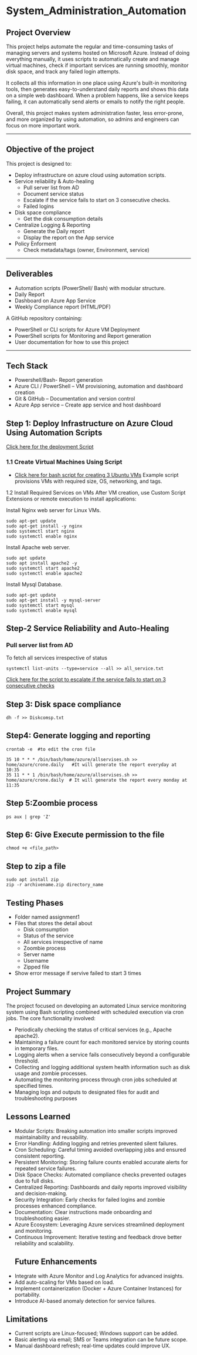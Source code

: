 # System_Administration_Automation
## Project Overview 
This project helps automate the regular and time-consuming tasks of managing servers and systems hosted on Microsoft Azure. Instead of doing everything manually, it uses scripts to automatically create and manage virtual machines, check if important services are running smoothly, monitor disk space, and track any failed login attempts.

It collects all this information in one place using Azure's built-in monitoring tools, then generates easy-to-understand daily reports and shows this data on a simple web dashboard. When a problem happens, like a service keeps failing, it can automatically send alerts or emails to notify the right people.

Overall, this project makes system administration faster, less error-prone, and more organized by using automation, so admins and engineers can focus on more important work.

---
## Objective of the project 
This project is designed to: 
- Deploy infrastructure on azure cloud using automation scripts. 
- Service reliability & Auto-healing 
  * Pull server list from AD 
  * Document service status 
  * Escalate if the service fails to start on 3 consecutive checks.  
  * Failed logins  
- Disk space compliance 
  * Get the disk consumption details  
- Centralize Logging & Reporting 
  * Generate the Daily report  
  * Display the report on the App service 
- Policy Enforment 
  * Check metadata/tags (owner, Environment, service)
---
## Deliverables
- Automation scripts (PowerShell/ Bash) with modular structure. 
- Daily Report 
- Dashboard on Azure App Service 
- Weekly Compliance report (HTML/PDF) 

A GitHub repository containing: 
- PowerShell or CLI scripts for Azure VM Deployment 
- PowerShell scripts for Monitoring and Report generation 
- User documentation for how to use this project 
--- 
## Tech Stack
- Powershell/Bash- Report generation 
- Azure CLI / PowerShell – VM provisioning, automation and dashboard creation 
- Git & GitHub – Documentation and version control 
- Azure App service – Create app service and host dashboard
## Step 1: Deploy Infrastructure on Azure Cloud Using Automation Scripts

[Click here for the deployment Script](https://github.com/Tanisha-221/System_Administration_Automation/blob/main/Script.ssh/Automationscript.md)

### 1.1 Create Virtual Machines Using Script
- [Click here for bash script for creating 3 Ubuntu VMs](https://github.com/Tanisha-221/System_Administration_Automation/blob/main/Script.ssh/VM-Script.md)
Example script provisions VMs with required size, OS, networking, and tags.

1.2 Install Required Services on VMs
After VM creation, use Custom Script Extensions or remote execution to install applications:

Install Nginx web server for Linux VMs.
```
sudo apt-get update
sudo apt-get install -y nginx
sudo systemctl start nginx
sudo systemctl enable nginx
```

Install Apache web server.
```
sudo apt update
sudo apt install apache2 -y
sudo systemctl start apache2
sudo systemctl enable apache2
```
Install Mysql Database.
```
sudo apt-get update
sudo apt-get install -y mysql-server
sudo systemctl start mysql
sudo systemctl enable mysql
```
## Step-2 Service Reliability and Auto-Healing 
### Pull server list from AD 
To fetch all services irrespective of status 
```
systemctl list-units --type=service --all >> all_service.txt
```
[Click here for the script to escalate if the service fails to start on 3 consecutive checks](https://github.com/Tanisha-221/System_Administration_Automation/blob/main/Script.ssh/3consecutivescript.md)

## Step 3: Disk space compliance 
```
dh -f >> Diskcomsp.txt
```
## Step4:  Generate logging and reporting 
```
crontab -e  #to edit the cron file 
```
```
35 10 * * * /bin/bash/home/azure/allservises.sh >> home/azure/crone.daily   #It will generate the report everyday at 10:35
35 11 * * 1 /bin/bash/home/azure/allservises.sh >> home/azure/crone.daily  # It will generate the report every monday at 11:35
```
## Step 5:Zoombie process 
```
ps aux | grep 'Z'
```
## Step 6: Give Execute permission to the file 
```
chmod +e <file_path>
```
## Step to zip a file 
```
sudo apt install zip
zip -r archivename.zip directory_name
```

## Testing Phases 
- Folder named assignment1 
- Files that stores the detail about 
  * Disk comsumption 
  * Status of the service 
  * All services irrespective of name 
  * Zoombie process 
  * Server name 
  * Username 
  * Zipped file 
- Show error message if servive failed to start 3 times 
## Project Summary
The project focused on developing an automated Linux service monitoring system using Bash scripting combined with scheduled execution via cron jobs. The core functionality involved:
- Periodically checking the status of critical services (e.g., Apache apache2).
- Maintaining a failure count for each monitored service by storing counts in temporary files.
- Logging alerts when a service fails consecutively beyond a configurable threshold.
- Collecting and logging additional system health information such as disk usage and zombie processes.
- Automating the monitoring process through cron jobs scheduled at specified times.
- Managing logs and outputs to designated files for audit and troubleshooting purposes
## Lessons Learned 
- Modular Scripts: Breaking automation into smaller scripts improved maintainability and reusability.
- Error Handling: Adding logging and retries prevented silent failures.
- Cron Scheduling: Careful timing avoided overlapping jobs and ensured consistent reporting.
- Persistent Monitoring: Storing failure counts enabled accurate alerts for repeated service failures.
- Disk Space Checks: Automated compliance checks prevented outages due to full disks.
- Centralized Reporting: Dashboards and daily reports improved visibility and decision-making.
- Security Integration: Early checks for failed logins and zombie processes enhanced compliance.
- Documentation: Clear instructions made onboarding and troubleshooting easier.
- Azure Ecosystem: Leveraging Azure services streamlined deployment and monitoring.
- Continuous Improvement: Iterative testing and feedback drove better reliability and scalability.
  ##  Future Enhancements
- Integrate with Azure Monitor and Log Analytics for advanced insights.
- Add auto-scaling for VMs based on load.
- Implement containerization (Docker + Azure Container Instances) for portability.
- Introduce AI-based anomaly detection for service failures.
##  Limitations
- Current scripts are Linux-focused; Windows support can be added.
- Basic alerting via email; SMS or Teams integration can be future scope.
- Manual dashboard refresh; real-time updates could improve UX.



